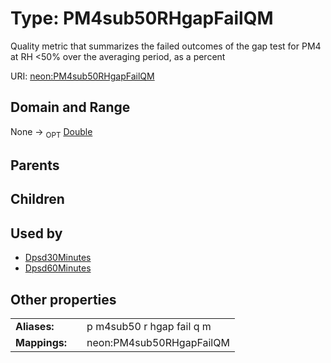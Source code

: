 
# Type: PM4sub50RHgapFailQM


Quality metric that summarizes the failed outcomes of the gap test for PM4 at RH <50% over the averaging period, as a percent

URI: [neon:PM4sub50RHgapFailQM](https://data.neonscience.org/PM4sub50RHgapFailQM)


## Domain and Range

None ->  <sub>OPT</sub> [Double](types/Double.md)

## Parents


## Children


## Used by

 * [Dpsd30Minutes](Dpsd30Minutes.md)
 * [Dpsd60Minutes](Dpsd60Minutes.md)

## Other properties

|  |  |  |
| --- | --- | --- |
| **Aliases:** | | p m4sub50 r hgap fail q m |
| **Mappings:** | | neon:PM4sub50RHgapFailQM |

